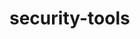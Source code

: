 <!-- Copyright Yahoo. Licensed under the terms of the Apache 2.0 license. See LICENSE in the project root. -->
# security-tools

